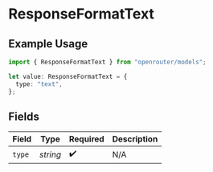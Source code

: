 # ResponseFormatText

## Example Usage

```typescript
import { ResponseFormatText } from "openrouter/models";

let value: ResponseFormatText = {
  type: "text",
};
```

## Fields

| Field              | Type               | Required           | Description        |
| ------------------ | ------------------ | ------------------ | ------------------ |
| `type`             | *string*           | :heavy_check_mark: | N/A                |